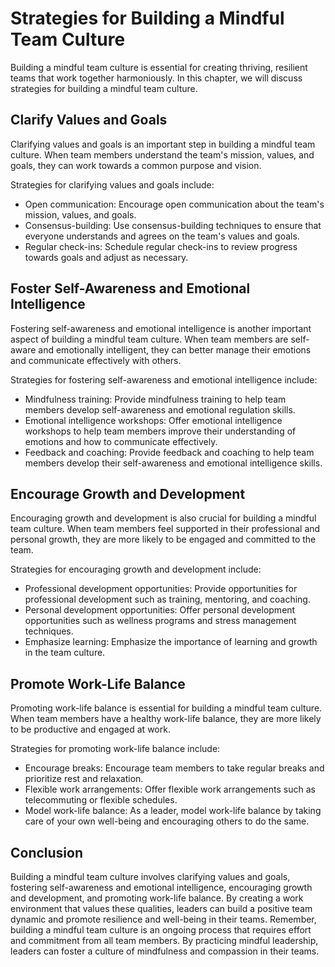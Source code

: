 Strategies for Building a Mindful Team Culture
==========================================================================================

Building a mindful team culture is essential for creating thriving, resilient teams that work together harmoniously. In this chapter, we will discuss strategies for building a mindful team culture.

Clarify Values and Goals
------------------------

Clarifying values and goals is an important step in building a mindful team culture. When team members understand the team's mission, values, and goals, they can work towards a common purpose and vision.

Strategies for clarifying values and goals include:

* Open communication: Encourage open communication about the team's mission, values, and goals.
* Consensus-building: Use consensus-building techniques to ensure that everyone understands and agrees on the team's values and goals.
* Regular check-ins: Schedule regular check-ins to review progress towards goals and adjust as necessary.

Foster Self-Awareness and Emotional Intelligence
------------------------------------------------

Fostering self-awareness and emotional intelligence is another important aspect of building a mindful team culture. When team members are self-aware and emotionally intelligent, they can better manage their emotions and communicate effectively with others.

Strategies for fostering self-awareness and emotional intelligence include:

* Mindfulness training: Provide mindfulness training to help team members develop self-awareness and emotional regulation skills.
* Emotional intelligence workshops: Offer emotional intelligence workshops to help team members improve their understanding of emotions and how to communicate effectively.
* Feedback and coaching: Provide feedback and coaching to help team members develop their self-awareness and emotional intelligence skills.

Encourage Growth and Development
--------------------------------

Encouraging growth and development is also crucial for building a mindful team culture. When team members feel supported in their professional and personal growth, they are more likely to be engaged and committed to the team.

Strategies for encouraging growth and development include:

* Professional development opportunities: Provide opportunities for professional development such as training, mentoring, and coaching.
* Personal development opportunities: Offer personal development opportunities such as wellness programs and stress management techniques.
* Emphasize learning: Emphasize the importance of learning and growth in the team culture.

Promote Work-Life Balance
-------------------------

Promoting work-life balance is essential for building a mindful team culture. When team members have a healthy work-life balance, they are more likely to be productive and engaged at work.

Strategies for promoting work-life balance include:

* Encourage breaks: Encourage team members to take regular breaks and prioritize rest and relaxation.
* Flexible work arrangements: Offer flexible work arrangements such as telecommuting or flexible schedules.
* Model work-life balance: As a leader, model work-life balance by taking care of your own well-being and encouraging others to do the same.

Conclusion
----------

Building a mindful team culture involves clarifying values and goals, fostering self-awareness and emotional intelligence, encouraging growth and development, and promoting work-life balance. By creating a work environment that values these qualities, leaders can build a positive team dynamic and promote resilience and well-being in their teams. Remember, building a mindful team culture is an ongoing process that requires effort and commitment from all team members. By practicing mindful leadership, leaders can foster a culture of mindfulness and compassion in their teams.
